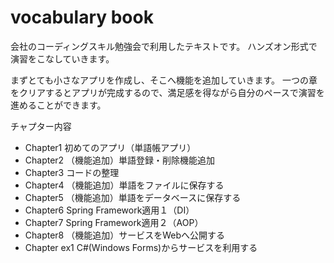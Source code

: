 # vocabulary book

会社のコーディングスキル勉強会で利用したテキストです。
ハンズオン形式で演習をこなしていきます。

まずとても小さなアプリを作成し、そこへ機能を追加していきます。
一つの章をクリアするとアプリが完成するので、満足感を得ながら自分のペースで演習を進めることができます。

チャプター内容
- Chapter1 初めてのアプリ（単語帳アプリ）
- Chapter2 （機能追加）単語登録・削除機能追加
- Chapter3 コードの整理
- Chapter4 （機能追加）単語をファイルに保存する
- Chapter5 （機能追加）単語をデータベースに保存する
- Chapter6 Spring Framework適用１（DI）
- Chapter7 Spring Framework適用２（AOP）
- Chapter8 （機能追加）サービスをWebへ公開する
- Chapter ex1 C#(Windows Forms)からサービスを利用する

